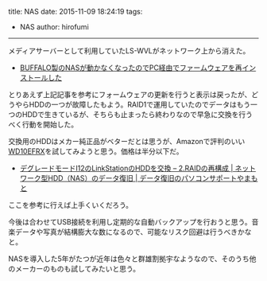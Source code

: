 title: NAS
date: 2015-11-09 18:24:19
tags:
- NAS
author: hirofumi

---
メディアサーバーとして利用していたLS-WVLがネットワーク上から消えた。

-   [BUFFALO製のNASが動かなくなったのでPC経由でファームウェアを再インストールした](http://gadget.biyori.net/archives/1932)

とりあえず上記記事を参考にフォームウェアの更新を行うと表示は戻ったが、どうやらHDDの一つが故障したもよう。RAID1で運用していたのでデータはもう一つのHDDで生きているが、そちらも止まったら終わりなので早急に交換を行うべく行動を開始した。

交換用のHDDはメカー純正品がベターだとは思うが、Amazonで評判のいい[WD10EFRX](http://www.amazon.co.jp/%E5%86%85%E8%94%B5%E3%83%8F%E3%83%BC%E3%83%89%E3%83%87%E3%82%A3%E3%82%B9%E3%82%AF-3-5%E3%82%A4%E3%83%B3%E3%83%81-WD10EFRX-IntelliPower-SATA3-0/dp/B008P56QAU)を試してみようと思う。価格は半分以下だ。

-   [デグレードモードI12のLinkStationのHDDを交換 – 2.RAIDの再構成 | ネットワーク型HDD（NAS）のデータ復旧 | データ復旧のパソコンサポートやまもと](http://datarescue.yamafd.com/exchange_linkstation_hdd2/)

ここを参考に行えば上手くいくだろう。

今後は合わせてUSB接続を利用し定期的な自動バックアップを行おうと思う。音楽データや写真が結構膨大な数になるので、可能なリスク回避は行うべきかなと。

NASを導入した5年がたつが近年は色々と群雄割拠宇なようなので、そのうち他のメーカーのものも試してみたいと思う。